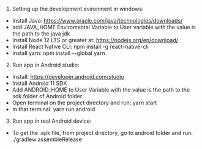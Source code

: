 1. Setting up the development evironment in windows:
- Install Java: https://www.oracle.com/java/technologies/downloads/
- add JAVA_HOME Enviromental Variable to User variable with the value is the path to the java jdk
- Install Node 12 LTS or greater at: https://nodejs.org/en/download/
- Install React Native CLI: npm install -g react-native-cli
- Install yarn: npm install --global yarn

2. Run app in Android studio:
- Install: https://developer.android.com/studio
- Install Android 11 SDK
- Add ANDROID_HOME to User Variable with the value is the path to the sdk folder of Android folder
- Open terminal on the project directory and run: yarn start
- In that terminal: yarn run android

3. Run app in real Android device:
- To get the .apk file, from project directory, go to android folder and run: ./gradlew assembleRelease
